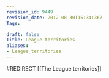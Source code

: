 ```yaml
---
revision_id: 9449
revision_date: 2012-08-30T15:34:36Z
Tags:

draft: false
Title: League territories
aliases:
- League_territories
---
```

#REDIRECT [[The League territories]]